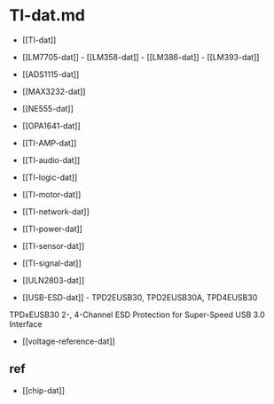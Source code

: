 
# TI-dat.md

- [[TI-dat]]

- [[LM7705-dat]] - [[LM358-dat]] - [[LM386-dat]] - [[LM393-dat]] 

- [[ADS1115-dat]]

- [[MAX3232-dat]]

- [[NE555-dat]]

- [[OPA1641-dat]]

- [[TI-AMP-dat]]

- [[TI-audio-dat]]

- [[TI-logic-dat]]

- [[TI-motor-dat]]

- [[TI-network-dat]]

- [[TI-power-dat]] 

- [[TI-sensor-dat]]

- [[TI-signal-dat]]

- [[ULN2803-dat]]


- [[USB-ESD-dat]] - TPD2EUSB30, TPD2EUSB30A, TPD4EUSB30

TPDxEUSB30 2-, 4-Channel ESD Protection for Super-Speed USB 3.0 Interface


- [[voltage-reference-dat]]




## ref 

- [[chip-dat]]